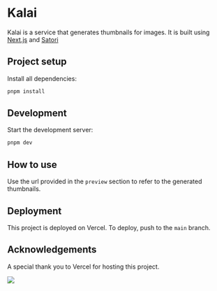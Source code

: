# Kalai

Kalai is a service that generates thumbnails for images. It is built using [Next.js](https://nextjs.org/) and [Satori](https://github.com/vercel/satori)

## Project setup

Install all dependencies:

```bash
pnpm install
```

## Development

Start the development server:

```bash
pnpm dev
```

## How to use

Use the url provided in the `preview` section to refer to the generated thumbnails.

## Deployment

This project is deployed on Vercel. To deploy, push to the `main` branch.

## Acknowledgements

A special thank you to Vercel for hosting this project.

<a href="https://vercel.com/?utm_source=fairdataihub&utm_campaign=oss" target="_blank">
  <img src="https://www.datocms-assets.com/31049/1618983297-powered-by-vercel.svg"  width="auto"/>
</a>
